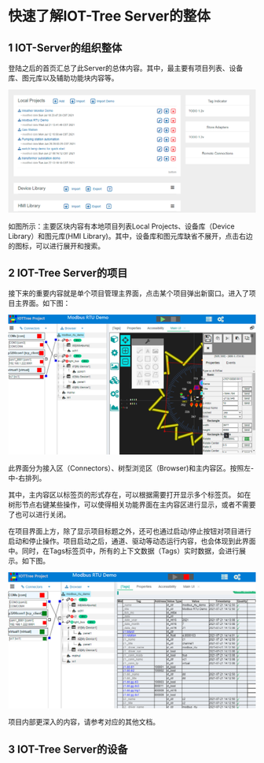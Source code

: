 快速了解IOT-Tree Server的整体
==
## 1 IOT-Server的组织整体



登陆之后的首页汇总了此Server的总体内容。其中，最主要有项目列表、设备库、图元库以及辅助功能块内容等。

<img src="../img/g_mainpage.png">

如图所示：主要区块内容有本地项目列表Local Projects、设备库（Device Library）和图元库(HMI Library)。其中，设备库和图元库缺省不展开，点击右边的图标，可以进行展开和搜索。


## 2 IOT-Tree Server的项目

接下来的重要内容就是单个项目管理主界面，点击某个项目弹出新窗口。进入了项目主界面。如下图：

<img src="../img/g_prj1.png">

此界面分为接入区（Connectors）、树型浏览区（Browser)和主内容区。按照左-中-右排列。

其中，主内容区以标签页的形式存在，可以根据需要打开显示多个标签页。
如在树形节点右键某些操作，可以使得相关功能界面在主内容区进行显示，或者不需要了也可以进行关闭。

在项目界面上方，除了显示项目标题之外，还可也通过启动/停止按钮对项目进行启动和停止操作。项目启动之后，通道、驱动等动态运行内容，也会体现到此界面中。同时，在Tags标签页中，所有的上下文数据（Tags）实时数据，会进行展示。如下图。

<img src="../img/g_prj2.png">

项目内部更深入的内容，请参考对应的其他文档。

## 3 IOT-Tree Server的设备


